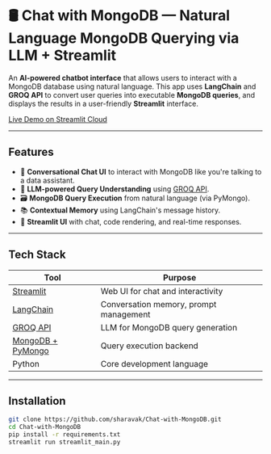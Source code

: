# 🛢️ Chat with MongoDB — Natural Language MongoDB Querying via LLM + Streamlit

An **AI-powered chatbot interface** that allows users to interact with a MongoDB database using natural language. This app uses **LangChain** and **GROQ API** to convert user queries into executable **MongoDB queries**, and displays the results in a user-friendly **Streamlit** interface.

[Live Demo on Streamlit Cloud](https://chat-with-db-101.streamlit.app/)

---

## Features

- 💬 **Conversational Chat UI** to interact with MongoDB like you're talking to a data assistant.
- 🧠 **LLM-powered Query Understanding** using [GROQ API](https://groq.com/).
- 🗃️ **MongoDB Query Execution** from natural language (via PyMongo).
- 📚 **Contextual Memory** using LangChain's message history.
- 🚀 **Streamlit UI** with chat, code rendering, and real-time responses.
---

## Tech Stack

| Tool        | Purpose                                    |
|-------------|--------------------------------------------|
| [Streamlit](https://streamlit.io/) | Web UI for chat and interactivity          |
| [LangChain](https://www.langchain.com/) | Conversation memory, prompt management   |
| [GROQ API](https://groq.com/) | LLM for MongoDB query generation            |
| [MongoDB + PyMongo](https://www.mongodb.com/) | Query execution backend                  |
| Python      | Core development language                   |

---

## Installation

```bash
git clone https://github.com/sharavak/Chat-with-MongoDB.git
cd Chat-with-MongoDB
pip install -r requirements.txt
streamlit run streamlit_main.py
